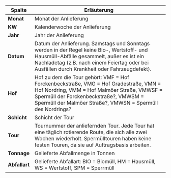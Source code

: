 | **Spalte**  | **Erläuterung**                                                                                                                                  |
|-------------|--------------------------------------------------------------------------------------------------------------------------------------------------|
| **Monat**   | Monat der Anlieferung                                                                                                                           |
| **KW**      | Kalenderwoche der Anlieferung                                                                                                                    |
| **Jahr**    | Jahr der Anlieferung                                                                                                                            |
| **Datum**   | Datum der Anlieferung. Samstags und Sonntags werden in der Regel keine Bio-, Wertstoff- und Hausmüll-Abfälle gesammelt, außer es ist ein Nachladetag (z.B. nach einem Feiertag oder bei Ausfällen durch Krankheit oder Fahrzeugdefekt). |
| **Hof**     | Hof zu dem die Tour gehört: VMF = Hof Forckenbeckstraße, VMG = Hof Gradestraße, VMN = Hof Nordring, VMM = Hof Malmöer Straße, VMWSF = Spermüll der Forckenbeckstraße?, VMWSM = Spermüll der Malmöer Straße?, VMWSN = Spermüll des Nordrings? |
| **Schicht** | Schicht der Tour                                                                                                                                |
| **Tour**    | Tournummer der anliefernden Tour. Jede Tour hat eine täglich rotierende Route, die sich alle zwei Wochen wiederholt. Spermülltouren haben keine festen Touren, da sie auf Auftragsbasis arbeiten. |
| **Tonnage** | Gelieferte Abfallmenge in Tonnen                                                                                                                 |
| **Abfallart** | Gelieferte Abfallart: BIO = Biomüll, HM = Hausmüll, WS = Wertstoff, SPM = Sperrmüll                                                              |